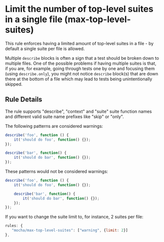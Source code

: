 # Limit the number of top-level suites in a single file (max-top-level-suites)

This rule enforces having a limited amount of top-level suites in a file - by default a single suite per file is allowed.

Multiple `describe` blocks is often a sign that a test should be broken down to multiple files.
One of the possible problems if having multiple suites is that, if you are, for example, going through tests one by one and focusing them (using `describe.only`), you might not notice `describe` block(s) that are down there at the bottom of a file which may lead to tests being unintentionally skipped.

## Rule Details

The rule supports "describe", "context" and "suite" suite function names and different valid suite name prefixes like "skip" or "only".

The following patterns are considered warnings:

```js
describe('foo', function () {
    it('should do foo', function() {});
});

describe('bar', function() {
    it('should do bar', function() {});
});
```

These patterns would not be considered warnings:

```js
describe('foo', function () {
    it('should do foo', function() {});

    describe('bar', function() {
        it('should do bar', function() {});
    });
});
```

If you want to change the suite limit to, for instance, 2 suites per file:

```js
rules: {
   "mocha/max-top-level-suites": ["warning", {limit: 2}]
},
```
